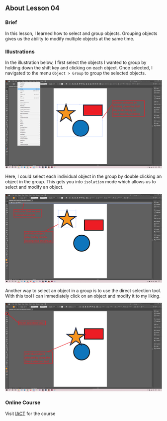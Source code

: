 ## About Lesson 04

### Brief
In this lesson, I learned how to select and group objects. Grouping objects gives us the ability to modify multiple objects at the same time.

### Illustrations

In the illustration below, I first select the objects I wanted to group by holding down the shift key and clicking on each object. Once selected, I navigated to the menu ``Object > Group`` to group the selected objects.

![Illustration Example](../assets/images/lesson-04/illustration-01.png)

Here, I could select each individual object in the group by double clicking an object in the group. This gets you into ``isolation`` mode which allows us to select and modify an object.

![Illustration Example](../assets/images/lesson-04/illustration-02.png)

Another way to select an object in a group is to use the direct selection tool. With this tool I can immediately click on an object and modify it to my liking.

![Illustration Example](../assets/images/lesson-04/illustration-03.png)

### Online Course
Visit [IACT](https://iact.ie) for the course